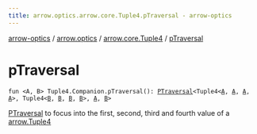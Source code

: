 ```yaml
---
title: arrow.optics.arrow.core.Tuple4.pTraversal - arrow-optics
---
```


[arrow-optics](../../index.html) / [arrow.optics](../index.html) / [arrow.core.Tuple4](index.html) / [pTraversal](./p-traversal.html)

# pTraversal

`fun <A, B> Tuple4.Companion.pTraversal(): `[`PTraversal`](../-p-traversal/index.html)`<Tuple4<`[`A`](p-traversal.html#A)`, `[`A`](p-traversal.html#A)`, `[`A`](p-traversal.html#A)`, `[`A`](p-traversal.html#A)`>, Tuple4<`[`B`](p-traversal.html#B)`, `[`B`](p-traversal.html#B)`, `[`B`](p-traversal.html#B)`, `[`B`](p-traversal.html#B)`>, `[`A`](p-traversal.html#A)`, `[`B`](p-traversal.html#B)`>`

[PTraversal](../-p-traversal/index.html) to focus into the first, second, third and fourth value of a [arrow.Tuple4](#)

